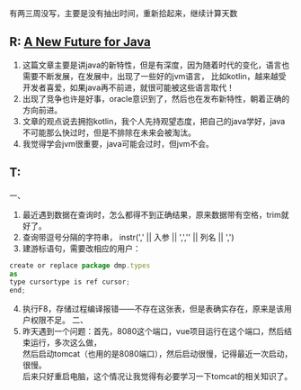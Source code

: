 有两三周没写，主要是没有抽出时间，重新拾起来，继续计算天数

## R: [A New Future for Java](https://medium.com/better-programming/a-new-future-for-java-b10a6789f962)  
1. 这篇文章主要是讲java的新特性，但是有深度，因为随着时代的变化，语言也需要不断发展，在发展中，出现了一些好的jvm语言，
比如kotlin，越来越受开发者喜爱，如果java再不前进，就很可能被这些语言取代！
2. 出现了竞争也许是好事，oracle意识到了，然后也在发布新特性，朝着正确的方向前进。
3. 文章的观点说去拥抱kotlin，我个人先持观望态度，把自己的java学好，java不可能那么快过时，但是不排除在未来会被淘汰。
4. 我觉得学会jvm很重要，java可能会过时，但jvm不会。


## T:
一、
1. 最近遇到数据在查询时，怎么都得不到正确结果，原来数据带有空格，trim就好了。
2. 查询带逗号分隔的字符串， instr(',' || 入参 || ',','' || 列名 || ',')
3. 建游标语句，需要改相应的用户：
```javascript
create or replace package dmp.types
as
type cursortype is ref cursor;
end;
```
4. 执行F8，存储过程编译报错——不存在这张表，但是表确实存在，原来是该用户权限不足。
二、
1. 昨天遇到一个问题：首先，8080这个端口，vue项目运行在这个端口，然后结束运行，多次这么做，  
然后启动tomcat（也用的是8080端口），然后启动很慢，记得最近一次启动，很慢。  
后来只好重启电脑，这个情况让我觉得有必要学习一下tomcat的相关知识了。
